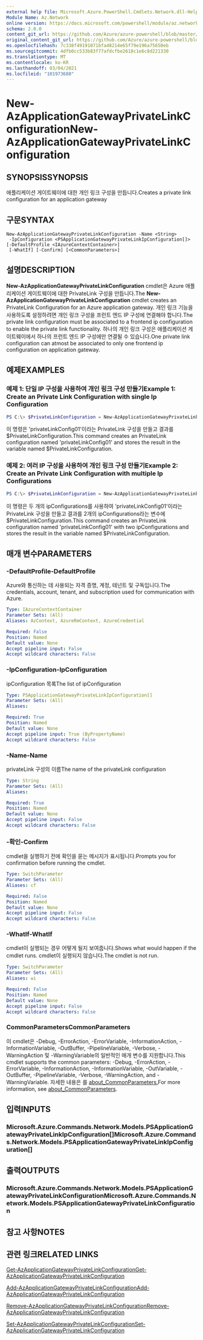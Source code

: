 ```yaml
---
external help file: Microsoft.Azure.PowerShell.Cmdlets.Network.dll-Help.xml
Module Name: Az.Network
online version: https://docs.microsoft.com/powershell/module/az.network/new-azapplicationgatewayprivatelinkconfiguration
schema: 2.0.0
content_git_url: https://github.com/Azure/azure-powershell/blob/master/src/Network/Network/help/New-AzApplicationGatewayPrivateLinkConfiguration.md
original_content_git_url: https://github.com/Azure/azure-powershell/blob/master/src/Network/Network/help/New-AzApplicationGatewayPrivateLinkConfiguration.md
ms.openlocfilehash: 7c338f49191071bfa48214e65f79e196a75650eb
ms.sourcegitcommit: 4dfb0cc533b83f77afdcfbe2618c1e6c8d221330
ms.translationtype: MT
ms.contentlocale: ko-KR
ms.lasthandoff: 03/04/2021
ms.locfileid: "101973680"
---
```

# <span data-ttu-id="bfff9-101">New-AzApplicationGatewayPrivateLinkConfiguration</span><span class="sxs-lookup"><span data-stu-id="bfff9-101">New-AzApplicationGatewayPrivateLinkConfiguration</span></span>

## <span data-ttu-id="bfff9-102">SYNOPSIS</span><span class="sxs-lookup"><span data-stu-id="bfff9-102">SYNOPSIS</span></span>
<span data-ttu-id="bfff9-103">애플리케이션 게이트웨이에 대한 개인 링크 구성을 만듭니다.</span><span class="sxs-lookup"><span data-stu-id="bfff9-103">Creates a private link configuration for an application gateway</span></span>

## <span data-ttu-id="bfff9-104">구문</span><span class="sxs-lookup"><span data-stu-id="bfff9-104">SYNTAX</span></span>

```
New-AzApplicationGatewayPrivateLinkConfiguration -Name <String>
 -IpConfiguration <PSApplicationGatewayPrivateLinkIpConfiguration[]> [-DefaultProfile <IAzureContextContainer>]
 [-WhatIf] [-Confirm] [<CommonParameters>]
```

## <span data-ttu-id="bfff9-105">설명</span><span class="sxs-lookup"><span data-stu-id="bfff9-105">DESCRIPTION</span></span>
<span data-ttu-id="bfff9-106">**New-AzApplicationGatewayPrivateLinkConfiguration** cmdlet은 Azure 애플리케이션 게이트웨이에 대한 PrivateLink 구성을 만듭니다.</span><span class="sxs-lookup"><span data-stu-id="bfff9-106">The **New-AzApplicationGatewayPrivateLinkConfiguration** cmdlet creates an PrivateLink Configuration for an Azure application gateway.</span></span>
<span data-ttu-id="bfff9-107">개인 링크 기능을 사용하도록 설정하려면 개인 링크 구성을 프런트 엔드 IP 구성에 연결해야 합니다.</span><span class="sxs-lookup"><span data-stu-id="bfff9-107">The private link configuration must be associated to a frontend ip configuration to enable the private link functionality.</span></span>
<span data-ttu-id="bfff9-108">하나의 개인 링크 구성은 애플리케이션 게이트웨이에서 하나의 프런트 엔드 IP 구성에만 연결될 수 있습니다.</span><span class="sxs-lookup"><span data-stu-id="bfff9-108">One private link configuration can atmost be associated to only one frontend ip configuration on application gateway.</span></span>

## <span data-ttu-id="bfff9-109">예제</span><span class="sxs-lookup"><span data-stu-id="bfff9-109">EXAMPLES</span></span>

### <span data-ttu-id="bfff9-110">예제 1: 단일 IP 구성을 사용하여 개인 링크 구성 만들기</span><span class="sxs-lookup"><span data-stu-id="bfff9-110">Example 1: Create an Private Link Configuration with single Ip Configuration</span></span>
```powershell
PS C:\> $PrivateLinkConfiguration = New-AzApplicationGatewayPrivateLinkConfiguration -Name "privateLinkConfig01" -IpConfiguration $privateLinkIpConfiguration1
```

<span data-ttu-id="bfff9-111">이 명령은 'privateLinkConfig01'이라는 PrivateLink 구성을 만들고 결과를 $PrivateLinkConfiguration.</span><span class="sxs-lookup"><span data-stu-id="bfff9-111">This command creates an PrivateLink configuration named 'privateLinkConfig01' and stores the result in the variable named $PrivateLinkConfiguration.</span></span>

### <span data-ttu-id="bfff9-112">예제 2: 여러 IP 구성을 사용하여 개인 링크 구성 만들기</span><span class="sxs-lookup"><span data-stu-id="bfff9-112">Example 2: Create an Private Link Configuration with multiple Ip Configurations</span></span>
```powershell
PS C:\> $PrivateLinkConfiguration = New-AzApplicationGatewayPrivateLinkConfiguration -Name "privateLinkConfig01" -IpConfiguration $privateLinkIpConfiguration1, $privateLinkIpConfiguration2
```

<span data-ttu-id="bfff9-113">이 명령은 두 개의 ipConfigurations를 사용하여 'privateLinkConfig01'이라는 PrivateLink 구성을 만들고 결과를 2개의 ipConfigurations라는 변수에 $PrivateLinkConfiguration.</span><span class="sxs-lookup"><span data-stu-id="bfff9-113">This command creates an PrivateLink configuration named 'privateLinkConfig01' with two ipConfigurations and stores the result in the variable named $PrivateLinkConfiguration.</span></span> 

## <span data-ttu-id="bfff9-114">매개 변수</span><span class="sxs-lookup"><span data-stu-id="bfff9-114">PARAMETERS</span></span>

### <span data-ttu-id="bfff9-115">-DefaultProfile</span><span class="sxs-lookup"><span data-stu-id="bfff9-115">-DefaultProfile</span></span>
<span data-ttu-id="bfff9-116">Azure와 통신하는 데 사용되는 자격 증명, 계정, 테넌트 및 구독입니다.</span><span class="sxs-lookup"><span data-stu-id="bfff9-116">The credentials, account, tenant, and subscription used for communication with Azure.</span></span>

```yaml
Type: IAzureContextContainer
Parameter Sets: (All)
Aliases: AzContext, AzureRmContext, AzureCredential

Required: False
Position: Named
Default value: None
Accept pipeline input: False
Accept wildcard characters: False
```

### <span data-ttu-id="bfff9-117">-IpConfiguration</span><span class="sxs-lookup"><span data-stu-id="bfff9-117">-IpConfiguration</span></span>
<span data-ttu-id="bfff9-118">ipConfiguration 목록</span><span class="sxs-lookup"><span data-stu-id="bfff9-118">The list of ipConfiguration</span></span>

```yaml
Type: PSApplicationGatewayPrivateLinkIpConfiguration[]
Parameter Sets: (All)
Aliases:

Required: True
Position: Named
Default value: None
Accept pipeline input: True (ByPropertyName)
Accept wildcard characters: False
```

### <span data-ttu-id="bfff9-119">-Name</span><span class="sxs-lookup"><span data-stu-id="bfff9-119">-Name</span></span>
<span data-ttu-id="bfff9-120">privateLink 구성의 이름</span><span class="sxs-lookup"><span data-stu-id="bfff9-120">The name of the privateLink configuration</span></span>

```yaml
Type: String
Parameter Sets: (All)
Aliases:

Required: True
Position: Named
Default value: None
Accept pipeline input: False
Accept wildcard characters: False
```

### <span data-ttu-id="bfff9-121">-확인</span><span class="sxs-lookup"><span data-stu-id="bfff9-121">-Confirm</span></span>
<span data-ttu-id="bfff9-122">cmdlet을 실행하기 전에 확인을 묻는 메시지가 표시됩니다.</span><span class="sxs-lookup"><span data-stu-id="bfff9-122">Prompts you for confirmation before running the cmdlet.</span></span>

```yaml
Type: SwitchParameter
Parameter Sets: (All)
Aliases: cf

Required: False
Position: Named
Default value: None
Accept pipeline input: False
Accept wildcard characters: False
```

### <span data-ttu-id="bfff9-123">-WhatIf</span><span class="sxs-lookup"><span data-stu-id="bfff9-123">-WhatIf</span></span>
<span data-ttu-id="bfff9-124">cmdlet이 실행되는 경우 어떻게 될지 보여줍니다.</span><span class="sxs-lookup"><span data-stu-id="bfff9-124">Shows what would happen if the cmdlet runs.</span></span>
<span data-ttu-id="bfff9-125">cmdlet이 실행되지 않습니다.</span><span class="sxs-lookup"><span data-stu-id="bfff9-125">The cmdlet is not run.</span></span>

```yaml
Type: SwitchParameter
Parameter Sets: (All)
Aliases: wi

Required: False
Position: Named
Default value: None
Accept pipeline input: False
Accept wildcard characters: False
```

### <span data-ttu-id="bfff9-126">CommonParameters</span><span class="sxs-lookup"><span data-stu-id="bfff9-126">CommonParameters</span></span>
<span data-ttu-id="bfff9-127">이 cmdlet은 -Debug, -ErrorAction, -ErrorVariable, -InformationAction, -InformationVariable, -OutBuffer, -PipelineVariable, -Verbose, -WarningAction 및 -WarningVariable의 일반적인 매개 변수를 지원합니다.</span><span class="sxs-lookup"><span data-stu-id="bfff9-127">This cmdlet supports the common parameters: -Debug, -ErrorAction, -ErrorVariable, -InformationAction, -InformationVariable, -OutVariable, -OutBuffer, -PipelineVariable, -Verbose, -WarningAction, and -WarningVariable.</span></span> <span data-ttu-id="bfff9-128">자세한 내용은 를 [about_CommonParameters.](http://go.microsoft.com/fwlink/?LinkID=113216)</span><span class="sxs-lookup"><span data-stu-id="bfff9-128">For more information, see [about_CommonParameters](http://go.microsoft.com/fwlink/?LinkID=113216).</span></span>

## <span data-ttu-id="bfff9-129">입력</span><span class="sxs-lookup"><span data-stu-id="bfff9-129">INPUTS</span></span>

### <span data-ttu-id="bfff9-130">Microsoft.Azure.Commands.Network.Models.PSApplicationGatewayPrivateLinkIpConfiguration[]</span><span class="sxs-lookup"><span data-stu-id="bfff9-130">Microsoft.Azure.Commands.Network.Models.PSApplicationGatewayPrivateLinkIpConfiguration[]</span></span>

## <span data-ttu-id="bfff9-131">출력</span><span class="sxs-lookup"><span data-stu-id="bfff9-131">OUTPUTS</span></span>

### <span data-ttu-id="bfff9-132">Microsoft.Azure.Commands.Network.Models.PSApplicationGatewayPrivateLinkConfiguration</span><span class="sxs-lookup"><span data-stu-id="bfff9-132">Microsoft.Azure.Commands.Network.Models.PSApplicationGatewayPrivateLinkConfiguration</span></span>

## <span data-ttu-id="bfff9-133">참고 사항</span><span class="sxs-lookup"><span data-stu-id="bfff9-133">NOTES</span></span>

## <span data-ttu-id="bfff9-134">관련 링크</span><span class="sxs-lookup"><span data-stu-id="bfff9-134">RELATED LINKS</span></span>

[<span data-ttu-id="bfff9-135">Get-AzApplicationGatewayPrivateLinkConfiguration</span><span class="sxs-lookup"><span data-stu-id="bfff9-135">Get-AzApplicationGatewayPrivateLinkConfiguration</span></span>](./Get-AzApplicationGatewayPrivateLinkConfiguration.md)

[<span data-ttu-id="bfff9-136">Add-AzApplicationGatewayPrivateLinkConfiguration</span><span class="sxs-lookup"><span data-stu-id="bfff9-136">Add-AzApplicationGatewayPrivateLinkConfiguration</span></span>](./Add-AzApplicationGatewayPrivateLinkConfiguration.md)

[<span data-ttu-id="bfff9-137">Remove-AzApplicationGatewayPrivateLinkConfiguration</span><span class="sxs-lookup"><span data-stu-id="bfff9-137">Remove-AzApplicationGatewayPrivateLinkConfiguration</span></span>](./Remove-AzApplicationGatewayPrivateLinkConfiguration.md)

[<span data-ttu-id="bfff9-138">Set-AzApplicationGatewayPrivateLinkConfiguration</span><span class="sxs-lookup"><span data-stu-id="bfff9-138">Set-AzApplicationGatewayPrivateLinkConfiguration</span></span>](./Set-AzApplicationGatewayPrivateLinkConfiguration.md)
